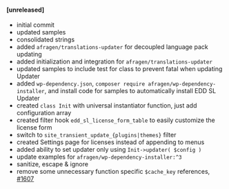 #### [unreleased]
* initial commit
* updated samples
* consolidated strings
* added `afragen/translations-updater` for decoupled language pack updating
* added initialization and integration for `afragen/translations-updater`
* updated samples to include test for class to prevent fatal when updating Updater
* added `wp-dependency.json`, `composer require afragen/wp-dependency-installer`, and install code for samples to automatically install EDD SL Updater
* created `class Init` with universal instantiator function, just add configuration array
* created filter hook `edd_sl_license_form_table` to easily customize the license form
* switch to `site_transient_update_{plugins|themes}` filter
* created Settings page for licenses instead of appending to menus
* added ability to set updater only using `Init->updater( $config )`
* update examples for `afragen/wp-dependency-installer:^3`
* sanitize, escape & ignore
* remove some unnecessary function specific `$cache_key` references, [#1607](https://github.com/easydigitaldownloads/EDD-Software-Licensing/issues/1607)
